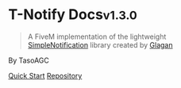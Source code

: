# T-Notify Docs<small>v1.3.0</small>

> A FiveM implementation of the lightweight  
[SimpleNotification](https://github.com/Glagan/SimpleNotification) 
library created by [Glagan](https://github.com/Glagan/)

By TasoAGC

[Quick Start](starting)
[Repository](https://github.com/TasoOneAsia/t-notify)

<!-- ![](_media/bg.png) -->

